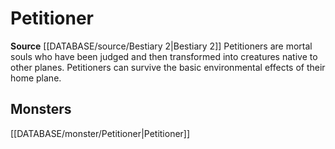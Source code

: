 ﻿---
id: '305'
name: Petitioner
rarity: Common
source: '[[DATABASE/source/Bestiary 2|Bestiary 2]]'
trait:
- Petitioner
type: Trait

---
# Petitioner

**Source** [[DATABASE/source/Bestiary 2|Bestiary 2]] 
Petitioners are mortal souls who have been judged and then transformed into creatures native to other planes. Petitioners can survive the basic environmental effects of their home plane.

## Monsters

[[DATABASE/monster/Petitioner|Petitioner]]